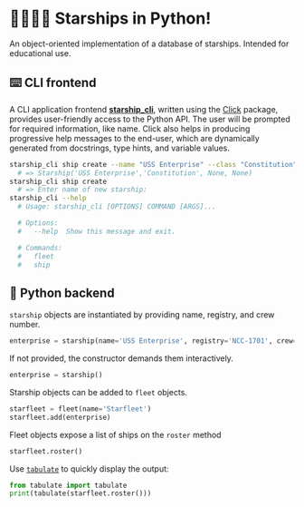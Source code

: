 # 🚀👩‍🚀🐍 Starships in Python!
An object-oriented implementation of a database of starships.
Intended for educational use.

## :keyboard: CLI frontend
A CLI application frontend [**starship_cli**](starship_cli.py), written using the [Click](https://github.com/pallets/click) package,
provides user-friendly access to the Python API. The user will be prompted for required information, like name. Click also helps in 
producing progressive help messages to the end-user, which are dynamically generated from docstrings, type hints, and variable values.
```sh
starship_cli ship create --name "USS Enterprise" --class "Constitution" 
  # => Starship('USS Enterprise','Constitution', None, None)
starship_cli ship create
  # => Enter name of new starship:
starship_cli --help
  # Usage: starship_cli [OPTIONS] COMMAND [ARGS]...

  # Options:
  #   --help  Show this message and exit.

  # Commands:
  #   fleet
  #   ship
```
## :snake: Python backend
`starship` objects are instantiated by providing name, registry, and crew number.
```py
enterprise = starship(name='USS Enterprise', registry='NCC-1701', crew=400)
```
If not provided, the constructor demands them interactively.
```py
enterprise = starship()
```
Starship objects can be added to `fleet` objects.
```py
starfleet = fleet(name='Starfleet')
starfleet.add(enterprise)
```
Fleet objects expose a list of ships on the `roster` method
```py
starfleet.roster()
```

Use [`tabulate`](https://github.com/astanin/python-tabulate) to quickly display the output:
```py
from tabulate import tabulate
print(tabulate(starfleet.roster()))
```
